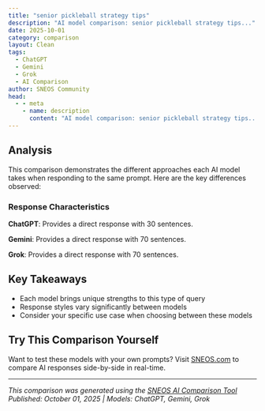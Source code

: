 ```yaml
---
title: "senior pickleball strategy tips"
description: "AI model comparison: senior pickleball strategy tips..."
date: 2025-10-01
category: comparison
layout: Clean
tags:
  - ChatGPT
  - Gemini
  - Grok
  - AI Comparison
author: SNEOS Community
head:
  - - meta
    - name: description
      content: "AI model comparison: senior pickleball strategy tips..."
---
```


<ChatComparison
  title="senior pickleball strategy tips"
  prompt="senior pickleball strategy tips"
  :responses='{"ChatGPT": "Certainly! Here are some senior pickleball strategy tips to help improve your game while keeping it enjoyable and low-impact:\n\n1. **Focus on Placement Over Power** \n Use controlled, well-placed shots rather than trying to overpower your opponents. Aim for the sidelines, kitchen line gaps, and back corners to force your opponent into difficult positions.\n\n2. **Use Soft Shots and Dinks** \n Master dinking, which involves softly hitting the ball just over the net into your opponent\u2019s kitchen (non-volley zone). This tactic encourages errors and sets you up for easier volleys.\n\n3. **Stay Near the Kitchen Line** \n Positioning near the non-volley zone line allows you to cut off opponent\u2019s shots early and puts you in a good spot for dinking and volleys without having to move back and forth too much.\n\n4. **Communicate with Your Partner** \n Good communication helps avoid confusion and overlapping. Plan who takes lobs or balls down the middle and call shots clearly.\n\n5. **Use Lobs and Drop Shots Strategically** \n Use occasional lobs to push opponents back and create space. Drop shots can force your opponents to move forward, disrupting their positioning.\n\n6. **Maintain Good Footwork and Balance** \n Stay on the balls of your feet ready to move, but avoid excessive running. Small, controlled steps improve your positioning without overexerting yourself.\n\n7. **Choose Shots That Keep You Comfortable** \n Avoid shots that require awkward reaches or high volleys that might stress joints. Modify your technique to reduce strain.\n\n8. **Observe Opponent Tendencies** \n Notice if your opponents struggle with certain shots or positioning. Target those weaknesses consistently.\n\n9. **Use Spin and Angle** \n Adding slight spin or cutting angles on shots can make the ball harder to return without needing extra power.\n\n10. **Stay Positive and Patient** \n Senior games often favor consistent, patient play over aggressive risk-taking. Keep rallies going, wait for your opportunity.\n\nBy focusing on control, positioning, and smart shot selection, seniors can enjoy competitive, low-impact pickleball matches with less fatigue and more success.", "Gemini": "Okay, let\u0027s discuss some winning pickleball strategies specifically tailored for senior players. The key here is to leverage experience, court awareness, and smart play over raw athleticism.\n\n**I. Court Positioning and Movement:**\n\n* **Master the Kitchen Line (Non-Volley Zone):**\n * **Get There Early:** Your primary goal on almost every point should be to get to the NVZ line. This puts pressure on your opponents, allows you to control the pace, and offers the best angles for volleys.\n * **Stay Consistent:** Once you\u0027re at the line, maintain good positioning. Don\u0027t drift back unnecessarily.\n * **Footwork is Key:** Practice your footwork to move laterally along the kitchen line efficiently. Small, quick steps are better than large lunges.\n * **The Split Step:** As the ball is being hit by your opponent, perform a small \u0022split step\u0022 to be ready to move in any direction.\n * **Move as a Team:** If you\u0027re playing doubles, communicate with your partner and move together along the NVZ line.\n\n* **The Transition Zone (Mid-Court):**\n * **Avoid Loitering:** The transition zone is a vulnerable area. You want to move through it quickly and efficiently when approaching the net after your dink or drop shot.\n * **Dinking Deep:** A deep dink pushes your opponents back and allows you more time to get to the net.\n * **Be Ready to Volley:** If you\u0027re caught in the transition zone, be prepared to volley anything that comes your way.\n\n* **The Baseline (Back of the Court):**\n * **Deep Serves:** A deep serve that lands near the baseline forces your opponent to move back and gives you more time to approach the net.\n * **Third Shot Drop:** The third shot drop is your best friend for getting to the kitchen line. Practice this until it is consistent and lands softly near the NVZ line.\n * **Lob Strategically:** Lobs can be effective against aggressive net players or if you need time to recover. Don\u0027t overuse them, but use them as a change of pace.\n\n**II. Shot Selection and Execution:**\n\n* **The Dink:**\n * **Master the Art of the Dink:** This is arguably the most important shot in senior pickleball. Learn to control the height, depth, and spin of your dinks.\n * **Dink Placement:** Aim for the opponent\u0027s weaker side, their feet, or the middle of the court to create confusion.\n * **Low and Soft:** The ideal dink lands just over the net and has minimal pace, making it difficult for your opponents to attack.\n\n* **The Drop Shot:**\n * **Consistent Drop Shots:** As mentioned above, this shot is extremely important.\n * **Aim Deep:** A drop shot that lands just inside the NVZ line forces your opponents to move forward, opening up opportunities for you to advance to the net.\n\n* **Volleys:**\n * **Block Volleys:** Focus on blocking the ball back deep into the court or angled toward your opponent\u0027s feet. You don\u0027t always need to hit a powerful winner.\n * **Punch Volleys:** If you get a high ball, a punch volley can be very effective.\n * **Protect Your Face:** Always keep your paddle up in front of your face to protect yourself from errant shots.\n\n* **Serves:**\n * **Deep and Consistent:** Focus on serving deep and consistently. Accuracy is more important than power.\n * **Vary Your Serve:** Change up your serves \u2013 sometimes serve to the forehand, sometimes to the backhand. Vary the depth and spin.\n\n* **Overheads/Smashes:**\n * **Be Selective:** Don\u0027t try to smash every ball. If you\u0027re not in a good position, it\u0027s often better to let the ball bounce and play it as a groundstroke.\n * **Placement:** Aim for the open court or your opponent\u0027s feet.\n\n**III. Strategy and Mental Game:**\n\n* **Communication is Key (Doubles):**\n * **Call the Ball:** Clearly communicate with your partner about who is taking which shot.\n * **Coordinate Movement:** Move together as a team, covering the court effectively.\n * **Verbal Cues:** Use verbal cues to signal strategy, such as \u0022I\u0027m dinking deep,\u0022 or \u0022I\u0027m poaching.\u0022\n\n* **Observe Your Opponents:**\n * **Identify Weaknesses:** Pay attention to your opponents\u0027 weaknesses, such as their backhand, footwork, or consistency. Exploit those weaknesses.\n * **Anticipate Their Shots:** Watch their paddle angle and body language to anticipate where they are likely to hit the ball.\n\n* **Patience and Consistency:**\n * **Don\u0027t Rush:** Pickleball is often a game of patience. Don\u0027t try to force winners.\n * **Stay Consistent:** Focus on making consistent shots and avoiding unforced errors.\n * **Wear down your opponents:** If you can consistently get the ball back over the net, your opponents are more likely to make mistakes.\n\n* **Use Angles to Your Advantage:**\n * **Cross-Court Shots:** Use cross-court shots to make your opponents move further and open up the court.\n * **Angle Dinks:** Angle your dinks to force your opponents to move laterally along the NVZ line.\n\n* **Fitness and Injury Prevention:**\n * **Warm-Up Properly:** Always warm up before playing to prevent injuries.\n * **Stay Hydrated:** Drink plenty of water, especially in hot weather.\n * **Listen to Your Body:** Don\u0027t push yourself too hard, especially if you are feeling pain.\n * **Strength and Flexibility:** Work on strength training and flexibility exercises to improve your overall fitness and reduce your risk of injury.\n\n* **Mental Toughness:**\n * **Stay Positive:** Maintain a positive attitude, even when you are losing.\n * **Learn from Your Mistakes:** Don\u0027t dwell on your mistakes. Learn from them and move on.\n * **Focus on the Present:** Focus on the current point, not the past or the future.\n\n**Specific Considerations for Seniors:**\n\n* **Conserve Energy:** Don\u0027t waste energy on unnecessary movements. Let the ball come to you.\n* **Positioning Over Speed:** Good positioning is more important than speed. Anticipate where the ball is going and move into position early.\n* **Partner Chemistry:** Choose a partner whose strengths complement your weaknesses. Good communication and teamwork are essential.\n* **Equipment Matters:** Consider using a lighter paddle to reduce strain on your wrist and elbow. Wear supportive shoes.\n\n**In Summary:** Senior pickleball success is about smarts, consistency, and court awareness. Focus on controlling the kitchen line, mastering the dink, and playing a patient, strategic game. Good luck, and have fun!\n", "Grok": "Pickleball is a game of strategy as much as it is of skill, and for senior players, leveraging positioning, shot selection, and energy conservation can make a big difference. Below are some advanced strategy tips specifically tailored for senior pickleball players to maximize performance while minimizing physical strain:\n\n### 1. Master the \u0022No-Volley Zone\u0022 (Kitchen) Play\n - **Stay at the Kitchen Line**: As a senior player, prioritize getting to the non-volley zone (NVZ) line after the return of serve. This position allows you to control the point with dinks and volleys while reducing the need to cover large court areas.\n - **Use Soft Shots (Dinks)**: Develop a consistent dinking game to keep the ball low and force opponents into errors. Aim for your opponent\u2019s feet or weak side to limit their aggressive responses.\n - **Patience is Key**: Avoid overhitting or going for low-percentage shots. Keep rallies going with controlled, soft shots until you get an opportunity for a put-away.\n\n **Why it works for seniors**: Playing at the kitchen reduces running and conserves energy while allowing you to dictate the pace of the game.\n\n### 2. Focus on Placement Over Power\n - **Target Weak Spots**: Instead of relying on speed or power, aim for areas of the court where your opponents are out of position or vulnerable (e.g., the middle in doubles or sidelines in singles).\n - **Use Angles**: Hit cross-court shots or sharp angles to make opponents move laterally, tiring them out while you maintain a central position.\n - **Mix Up Shots**: Alternate between dinks, lobs, and drop shots to keep opponents guessing and disrupt their rhythm.\n\n **Why it works for seniors**: Precision and variety in shot placement reduce the need for raw athleticism and exploit opponents\u2019 movement limitations.\n\n### 3. Optimize Positioning and Court Coverage\n - **Stay Centered**: In doubles, communicate with your partner to cover the middle of the court effectively. In singles, return to the center after each shot to minimize running.\n - **Anticipate Shots**: Watch your opponent\u2019s paddle angle and body positioning to predict where the ball is headed. This reduces reaction time and unnecessary movement.\n - **Work as a Team (Doubles)**: Move in sync with your partner, avoiding gaps in court coverage. If one moves forward, the other should adjust accordingly.\n\n **Why it works for seniors**: Smart positioning cuts down on wasted energy and prevents overexertion from chasing down balls.\n\n### 4. Conserve Energy with Smart Play\n - **Avoid Unnecessary Movement**: Don\u2019t chase every ball if it\u2019s a low-percentage recovery. Let some shots go and focus on resetting the point.\n - **Use the Lob Sparingly**: While a well-placed lob can push opponents back, overusing it or lobbing without purpose can tire you out or give opponents an easy smash. Use it strategically to regain control.\n - **Take Breaks**: During changeovers or timeouts, hydrate and rest to maintain stamina throughout the match.\n\n **Why it works for seniors**: Energy management is critical for maintaining performance, especially in longer matches or tournaments.\n\n### 5. Play to Your Strengths\n - **Leverage Experience**: Seniors often have years of racket sport experience (tennis, badminton, etc.). Use your understanding of spin, angles, and strategy to outthink younger or less experienced players.\n - **Develop a Reliable Serve**: Focus on a consistent, deep serve that pushes opponents back. Add subtle spin or placement rather than power to keep them off balance.\n - **Master the Third Shot Drop**: This shot (after the serve and return) is crucial to transition to the net. A soft, arced shot landing in the kitchen allows you to move forward without giving opponents an easy attack.\n\n **Why it works for seniors**: Playing to your strengths emphasizes mental acuity and skill over physical speed or strength.\n\n### 6. Exploit Opponents\u2019 Weaknesses\n - **Identify Patterns**: Pay attention to your opponents\u2019 tendencies (e.g., weak backhand, poor movement). Target these areas repeatedly.\n - **Force Movement**: If opponents are less mobile, hit to open spaces or alternate sides to make them run.\n - **Attack the Middle (Doubles)**: Hitting down the middle often creates confusion between partners about who should take the shot, leading to errors.\n\n **Why it works for seniors**: Strategic targeting allows you to win points without overexerting yourself.\n\n### 7. Stay Mentally Sharp\n - **Keep Composure**: Don\u2019t get frustrated by mistakes or aggressive opponents. Stay calm and stick to your game plan.\n - **Change Tactics if Needed**: If a strategy isn\u2019t working, adapt mid-game. For instance, if opponents are dominating with hard shots, switch to softer dinks to slow the pace.\n - **Communicate (Doubles)**: Constantly talk with your partner about positioning, shot calls, and adjustments to avoid confusion.\n\n **Why it works for seniors**: Mental resilience and adaptability can often outmatch younger players\u2019 physical advantages.\n\n### 8. Physical Considerations for Seniors\n - **Warm Up and Stretch**: Prevent injuries by warming up properly and stretching before and after play. Focus on shoulders, knees, and hips, which are common stress points in pickleball.\n - **Use Proper Gear**: Wear supportive shoes and consider a lightweight paddle to reduce strain on arms and wrists.\n - **Pace Yourself**: If playing multiple games, take longer breaks between matches to recover. Don\u2019t hesitate to sit out a game if fatigue sets in.\n - **Focus on Technique**: Good form reduces wear and tear on joints. Avoid overreaching or over-swinging; let the paddle do the work.\n\n **Why it works for seniors**: Prioritizing physical care ensures longevity in the sport and prevents burnout or injury.\n\n### Bonus Tip: Practice Specific Drills\n - **Dinking Drills**: Practice cross-court and straight dinks with a partner to build consistency.\n - **Third Shot Drop Practice**: Set up scenarios where you hit soft, controlled shots into the kitchen after a deep return.\n - **Reaction Drills**: Have a partner feed you quick volleys at the net to improve hand-eye coordination without excessive movement.\n\nBy combining these strategies with regular practice, senior pickleball players can remain competitive, enjoy the game, and play smarter\u2014not harder. Focus on what works for your body and skill set, and remember that fun and camaraderie are just as important as winning! If you\u2019ve got specific areas of your game to work on, let me know, and I can dive deeper."}' 
  published-date="17:42"
/>

## Analysis

This comparison demonstrates the different approaches each AI model takes when responding to the same prompt. Here are the key differences observed:

### Response Characteristics

**ChatGPT**: Provides a direct response with 30 sentences. 

**Gemini**: Provides a direct response with 70 sentences. 

**Grok**: Provides a direct response with 70 sentences. 

## Key Takeaways

- Each model brings unique strengths to this type of query
- Response styles vary significantly between models
- Consider your specific use case when choosing between these models

## Try This Comparison Yourself

Want to test these models with your own prompts? Visit [SNEOS.com](https://sneos.com) to compare AI responses side-by-side in real-time.

---

*This comparison was generated using the [SNEOS AI Comparison Tool](https://sneos.com)*
*Published: October 01, 2025 | Models: ChatGPT, Gemini, Grok*
